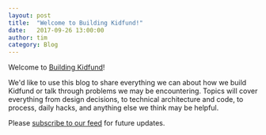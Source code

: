 ```yaml
---
layout: post
title:  "Welcome to Building Kidfund!"
date:   2017-09-26 13:00:00
author: tim
category: Blog
---
```


Welcome to [Building Kidfund](http://building.kid.fund/)! 

We'd like to use this blog to share everything we can about how we build Kidfund or talk through problems we may be encountering. Topics will cover everything from design decisions, to technical architecture and code, to process, daily hacks, and anything else we think may be helpful.

Please [subscribe to our feed](/feed.xml) for future updates.
